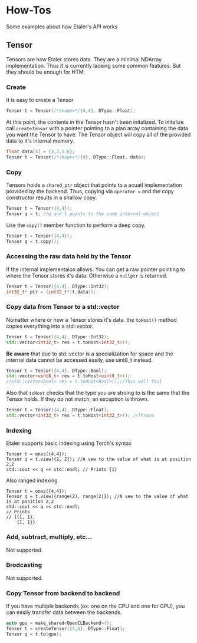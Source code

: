 # How-Tos

Some examples about how Etaler's API works


## Tensor
Tensors are how Etaler stores data. They are a minimal NDArray implementation. Thus it is currently lacking some common features. But they should be enough for HTM.

### Create
It is easy to create a Tensor
```C++
Tensor t = Tensor(/*shape=*/{4,4}, DType::Float);
```
At this point, the contents in the Tensor hasn't been initalized. To initalize call `createTensor` with a pointer pointing to a plan array containing the data you want the Tensor to have. The Tensor object will copy all of the provided data to it's internal memory.

```C++
float data[4] = {3,2,1,6};
Tensor t = Tensor(/*shape=*/{4}, DType::Float, data);
```

### Copy
Tensors holds a `shared_ptr` object that points to a acuatl implementation provided by the backend. Thus, copying via `operator =` and the copy constructor results in a shallow copy.

```C++
Tensor t = Tensor({4,4});
Tensor q = t; //q and t points to the same internal object
```

Use the `copy()` member function to perform a deep copy.
```C++
Tensor t = Tensor({4,4});
Tensor q = t.copy();
```

### Accessing the raw data held by the Tensor
If the internal implementaion allows. You can get a raw pointer pointing to where the Tensor stores it's data. Otherwise a `nullptr` is returned.

```C++
Tensor t = Tensor({4,4}, DType::Int32);
int32_t* ptr = (int32_t*)t.data();
```

### Copy data from Tensor to a std::vector
Nomatter where or how a Tensor stores it's data. the `toHost()` method copies everything into a std::vector.

```C++
Tensor t = Tensor({4,4}, DType::Int32);
std::vector<int32_t> res = t.toHost<int32_t>();
```

**Be aware** that due to std::vector<bool> is a specialization for space and the internal data cannot be accessed easily, use uint8_t instead.
```C++
Tensor t = Tensor({4,4}, DType::Bool);
std::vector<uint8_t> res = t.toHost<uint8_t>();
//std::vector<bool> res = t.toHost<bool>();//This will fail
```

Also that `toHost` checks that the type you are stroing to is the same that the Tensor holds. If they do not match, an exception is thrown.
```C++
Tensor t = Tensor({4,4}, DType::Float);
std::vector<int32_t> res = t.toHost<int32_t>(); //Throws
```

### Indexing
Etaler supports basic indexing using Torch's syntax
```
Tensor t = ones({4,4});
Tensor q = t.view({2, 2}); //A vew to the value of what is at position 2,2
std::cout << q << std::endl; // Prints {1}
```

Also ranged indexing
```
Tensor t = ones({4,4});
Tensor q = t.view({range(2), range(2)}); //A vew to the value of what is at position 2,2
std::cout << q << std::endl;
// Prints
// {{1, 1},
    {1, 1}}
```

### Add, subtract, multiply, etc...
Not supported.

### Brodcasting
Not supported.

### Copy Tensor from backend to backend
If you have multiple backends (ex: one on the CPU and one for GPU), you can easily transfer data between the backends.
```C++
auto gpu = make_shared<OpenCLBackend>();
Tensor t = createTensor({4,4}, DType::Float);
Tensor q = t.to(gpu);
```